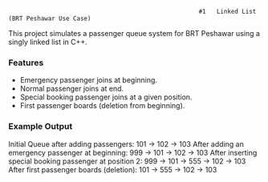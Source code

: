                                                          #1   Linked List (BRT Peshawar Use Case)

This project simulates a passenger queue system for 
BRT Peshawar using a singly linked list in C++.

### Features
- Emergency passenger joins at beginning.
- Normal passenger joins at end.
- Special booking passenger joins at a given position.
- First passenger boards (deletion from beginning).

### Example Output
Initial Queue after adding passengers:
101 -> 102 -> 103
After adding an emergency passenger at beginning:
999 -> 101 -> 102 -> 103
After inserting special booking passenger at position 2:
999 -> 101 -> 555 -> 102 -> 103
After first passenger boards (deletion):
101 -> 555 -> 102 -> 103
